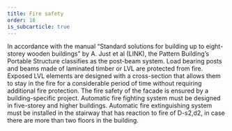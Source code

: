 ```yaml
---
title: Fire safety
order: 18
is_subcarticle: true
---
```

In accordance with the manual “Standard solutions for building up to eight-storey wooden buildings” by A. Just et al (LINK), the Pattern Building’s Portable Structure classifies as the post-beam system. Load bearing posts and beams made of laminated timber or LVL are protected from fire. Exposed LVL elements are designed with a cross-section that allows them to stay in the fire for a considerable period of time without requiring additional fire protection. The fire safety of the facade is ensured by a building-specific project. Automatic fire fighting system must be designed in five-storey and higher buildings. Automatic fire extinguishing system must be installed in the stairway that has reaction to fire of D-s2,d2, in case there are more than two floors in the building.